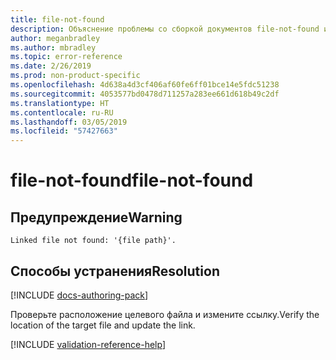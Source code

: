 ```yaml
---
title: file-not-found
description: Объяснение проблемы со сборкой документов file-not-found и способа ее устранения
author: meganbradley
ms.author: mbradley
ms.topic: error-reference
ms.date: 2/26/2019
ms.prod: non-product-specific
ms.openlocfilehash: 4d638a4d3cf406af60fe6ff01bce14e5fdc51238
ms.sourcegitcommit: 4053577bd0478d711257a283ee661d618b49c2df
ms.translationtype: HT
ms.contentlocale: ru-RU
ms.lasthandoff: 03/05/2019
ms.locfileid: "57427663"
---
```

# <a name="file-not-found"></a><span data-ttu-id="157cd-103">file-not-found</span><span class="sxs-lookup"><span data-stu-id="157cd-103">file-not-found</span></span>

## <a name="warning"></a><span data-ttu-id="157cd-104">Предупреждение</span><span class="sxs-lookup"><span data-stu-id="157cd-104">Warning</span></span>

`Linked file not found: '{file path}'.`

## <a name="resolution"></a><span data-ttu-id="157cd-105">Способы устранения</span><span class="sxs-lookup"><span data-stu-id="157cd-105">Resolution</span></span>

[!INCLUDE [docs-authoring-pack](includes/docs-authoring-pack.md)]

<span data-ttu-id="157cd-106">Проверьте расположение целевого файла и измените ссылку.</span><span class="sxs-lookup"><span data-stu-id="157cd-106">Verify the location of the target file and update the link.</span></span>

<!--make sure to add this file to your includes folder and verify the path-->
[!INCLUDE [validation-reference-help](includes/validation-reference-help.md)]
